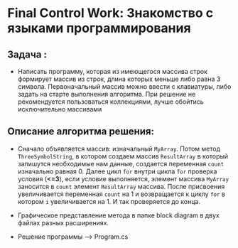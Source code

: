 # Final Control Work: Знакомство с языками программирования
## Задача : 
* Написать программу, которая из имеющегося массива строк формирует массив из строк, длина которых меньше либо равна 3 символа. Первоначальный массив можно ввести с клавиатуры, либо задать на старте выполнения алгоритма. При решение не рекомендуется пользоваться коллекциями, лучше обойтись исключительно массивами
## Описание алгоритма решения:
* Сначало объявляется массив: изначальный `MyArray`. Потом метод `ThreeSymbolString`, в котором создаем массив `ResultArray` в который запишутся необходимые нам данные, создается переменная `count` изначально равная 0. Далее цикл `for` внутри цикла `for` проверка условия (**<=3**), если условие выполняется, элемент массива `MyArray` заносится в `count` элемент `ResultArray` массива. После присвоения увеличивается переменная `count` на 1 и возвращается к циклу `for` в котором `i` увеличивается на 1. И так проверяется до конца.

* Графическое представление метода в папке block diagram в двух файлах разных расширениях.
* Решение программы  --> Program.cs